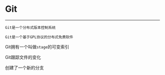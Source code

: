 # Git

---

`Git是一个分布式版本控制系统`

`Git是一个基于GPL协议的分布式免费软件`

Git拥有一个叫做`stage`的可变索引

Git跟踪文件的变化

创建了一个新的分支